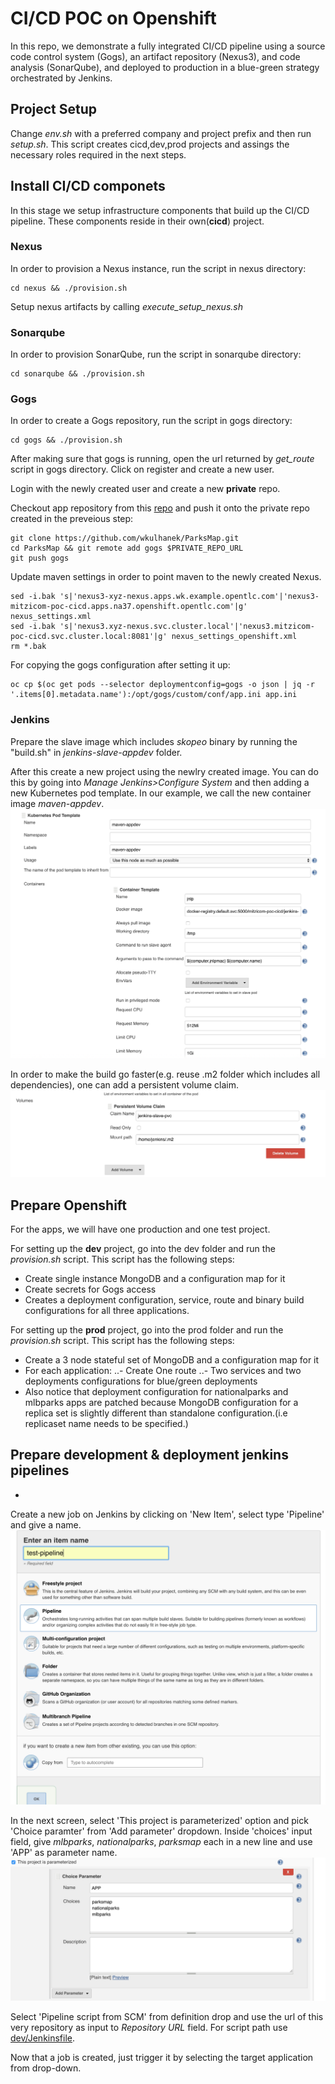 # CI/CD POC on Openshift

In this repo, we demonstrate a fully integrated CI/CD pipeline using a source code control system (Gogs), an artifact repository (Nexus3), and code analysis (SonarQube), and deployed to production in a blue-green strategy orchestrated by Jenkins.

## Project Setup
Change *env.sh* with a preferred company and project prefix and then run *setup.sh*. This script creates cicd,dev,prod projects and assings the necessary roles required in the next steps.

## Install CI/CD componets
In this stage we setup infrastructure components that build up the CI/CD pipeline. These components reside in their own(**cicd**) project.

### Nexus
In order to provision a Nexus instance, run the script in nexus directory:
```
cd nexus && ./provision.sh
```

Setup nexus artifacts by calling *execute_setup_nexus.sh*

### Sonarqube
In order to provision SonarQube, run the script in sonarqube directory:
```
cd sonarqube && ./provision.sh
```

### Gogs
In order to create a Gogs repository, run the script in gogs directory:
```
cd gogs && ./provision.sh
```

After making sure that gogs is running, open the url returned by *get_route* script in gogs directory. Click on register and create a new user.

Login with the newly created user and create a new **private** repo. 

Checkout app repository from this [repo](https://github.com/wkulhanek/ParksMap.git) and push it onto the private repo created in the preveious step:

```
git clone https://github.com/wkulhanek/ParksMap.git
cd ParksMap && git remote add gogs $PRIVATE_REPO_URL
git push gogs
```

Update maven settings in order to point maven to the newly created Nexus.
```
sed -i.bak 's|'nexus3-xyz-nexus.apps.wk.example.opentlc.com'|'nexus3-mitzicom-poc-cicd.apps.na37.openshift.opentlc.com'|g' nexus_settings.xml
sed -i.bak 's|'nexus3.xyz-nexus.svc.cluster.local'|'nexus3.mitzicom-poc-cicd.svc.cluster.local:8081'|g' nexus_settings_openshift.xml
rm *.bak
```


For copying the gogs configuration after setting it up:
```
oc cp $(oc get pods --selector deploymentconfig=gogs -o json | jq -r '.items[0].metadata.name'):/opt/gogs/custom/conf/app.ini app.ini
```

### Jenkins
Prepare the slave image which includes *skopeo* binary by running the "build.sh" in *jenkins-slave-appdev* folder.

After this create a new project using the newlry created image. You can do this by going into *Manage Jenkins>Configure System* and then adding a new Kubernetes pod template. In our example, we call the new container image *maven-appdev*. 
![Kubernetes pod template](./images/add_kube_pod_template.png)

In order to make the build go faster(e.g. reuse .m2 folder which includes all dependencies), one can add a persistent volume claim.
![Kubernetes pod template persistent volume](./images/add_kube_pod_template_persistent_volume.png)


## Prepare Openshift
For the apps, we will have one production and one test project.

For setting up the **dev** project, go into the dev folder and run the *provision.sh* script. This script has the following steps:
- Create single instance MongoDB and a configuration map for it
- Create secrets for Gogs access
- Creates a deployment configuration, service, route and binary build configurations for all three applications.

For setting up the **prod** project, go into the prod folder and run the *provision.sh* script. This script has the following steps:
- Create a 3 node stateful set of MongoDB and a configuration map for it
- For each application:
..- Create One route
..- Two services and two deployments configurations for blue/green deployments
- Also notice that deployment configuration for nationalparks and mlbparks apps are patched because MongoDB configuration for a replica set is slightly different than standalone configuration.(i.e replicaset name needs to be specified.)


## Prepare development & deployment jenkins pipelines
-
Create a new job on Jenkins by clicking on 'New Item', select type 'Pipeline' and give a name.
![Add jenkins job](./images/add_jenkins_pipeline_job.png)

In the next screen, select 'This project is parameterized' option and pick 'Choice paramter' from 'Add parameter' dropdown. Inside 'choices' input field, give *mlbparks*, *nationalparks*, *parksmap* each in a new line and use 'APP' as parameter name.
![Jenkins pipeline config](./images/add_jenkins_pipeline_settings_1.png)

Select 'Pipeline script from SCM' from definition drop and use the url of this very repository as input to *Repository URL* field. For script path use [dev/Jenkinsfile](./dev/Jenkinsfile).

Now that a job is created, just trigger it by selecting the target application from drop-down.






